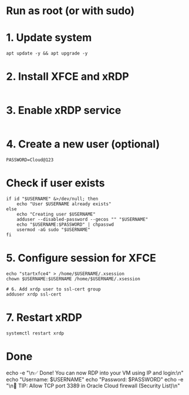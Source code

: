 # Run as root (or with sudo)

# 1. Update system
```
apt update -y && apt upgrade -y
```

# 2. Install XFCE and xRDP
```apt install xfce4 xfce4-goodies xrdp -y
```

# 3. Enable xRDP service
```systemctl enable --now xrdp
```

# 4. Create a new user (optional)
```USERNAME=clouduser
PASSWORD=Cloud@123
```

# Check if user exists
```
if id "$USERNAME" &>/dev/null; then
    echo "User $USERNAME already exists"
else
    echo "Creating user $USERNAME"
    adduser --disabled-password --gecos "" "$USERNAME"
    echo "$USERNAME:$PASSWORD" | chpasswd
    usermod -aG sudo "$USERNAME"
fi
```
# 5. Configure session for XFCE
```
echo "startxfce4" > /home/$USERNAME/.xsession
chown $USERNAME:$USERNAME /home/$USERNAME/.xsession

# 6. Add xrdp user to ssl-cert group
adduser xrdp ssl-cert
```

# 7. Restart xRDP
```
systemctl restart xrdp
````

# Done
echo -e "\n✅ Done! You can now RDP into your VM using IP and login:\n"
echo "Username: $USERNAME"
echo "Password: $PASSWORD"
echo -e "\n📌 TIP: Allow TCP port 3389 in Oracle Cloud firewall (Security List)\n"
